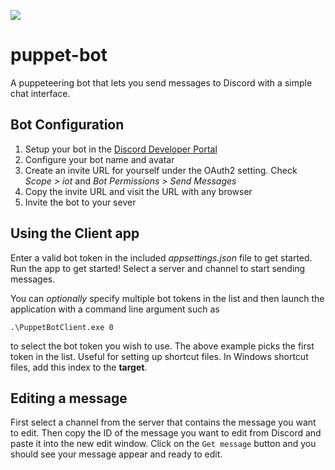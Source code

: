 ![](https://github.com/kevinta893/puppet-bot/workflows/Build/badge.svg)

# puppet-bot
A puppeteering bot that lets you send messages to Discord with a simple chat interface.

## Bot Configuration

1. Setup your bot in the [Discord Developer Portal](https://discord.com/developers/applications)
2. Configure your bot name and avatar
3. Create an invite URL for yourself under the OAuth2 setting. Check *Scope > iot* and *Bot Permissions > Send Messages*
4. Copy the invite URL and visit the URL with any browser
5. Invite the bot to your sever

## Using the Client app

Enter a valid bot token in the included *appsettings.json* file to get started. Run the app to get started! Select a server and channel to start sending messages.

You can *optionally* specify multiple bot tokens in the list and then launch the application with a command line argument such as

`.\PuppetBotClient.exe 0`

to select the bot token you wish to use. The above example picks the first token in the list. Useful for setting up shortcut files. In Windows shortcut files, add this index to the **target**.

## Editing a message

First select a channel from the server that contains the message you want to edit. Then copy the ID of the message you want to edit from Discord and paste it into the new edit window. Click on the `Get message` button and you should see your message appear and ready to edit.
